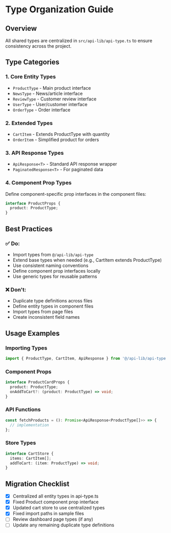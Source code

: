 # Type Organization Guide

## Overview

All shared types are centralized in `src/api-lib/api-type.ts` to ensure consistency across the project.

## Type Categories

### 1. Core Entity Types

- `ProductType` - Main product interface
- `NewsType` - News/article interface
- `ReviewType` - Customer review interface
- `UserType` - User/customer interface
- `OrderType` - Order interface

### 2. Extended Types

- `CartItem` - Extends ProductType with quantity
- `OrderItem` - Simplified product for orders

### 3. API Response Types

- `ApiResponse<T>` - Standard API response wrapper
- `PaginatedResponse<T>` - For paginated data

### 4. Component Prop Types

Define component-specific prop interfaces in the component files:

```typescript
interface ProductProps {
  product: ProductType;
}
```

## Best Practices

### ✅ Do:

- Import types from `@/api-lib/api-type`
- Extend base types when needed (e.g., CartItem extends ProductType)
- Use consistent naming conventions
- Define component prop interfaces locally
- Use generic types for reusable patterns

### ❌ Don't:

- Duplicate type definitions across files
- Define entity types in component files
- Import types from page files
- Create inconsistent field names

## Usage Examples

### Importing Types

```typescript
import { ProductType, CartItem, ApiResponse } from '@/api-lib/api-type';
```

### Component Props

```typescript
interface ProductCardProps {
  product: ProductType;
  onAddToCart?: (product: ProductType) => void;
}
```

### API Functions

```typescript
const fetchProducts = (): Promise<ApiResponse<ProductType[]>> => {
  // implementation
};
```

### Store Types

```typescript
interface CartStore {
  items: CartItem[];
  addToCart: (item: ProductType) => void;
}
```

## Migration Checklist

- [x] Centralized all entity types in api-type.ts
- [x] Fixed Product component prop interface
- [x] Updated cart store to use centralized types
- [x] Fixed import paths in sample files
- [ ] Review dashboard page types (if any)
- [ ] Update any remaining duplicate type definitions
